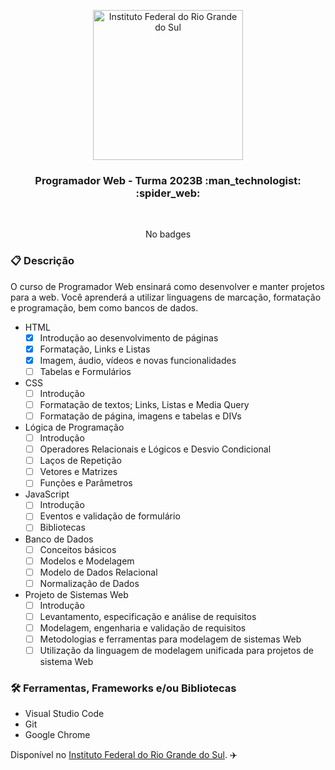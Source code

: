 <p align="center">
    <img src="https://github.com/rcdeo/progweb2023b/assets/16638651/968496ff-b28b-464c-ba3e-d99a114f53ca" width="240" height="" alt="Instituto Federal do Rio Grande do Sul" />
</p>

<h3 align="center">
     Programador Web - Turma 2023B :man_technologist: :spider_web:
</h3>

<br>

<div align="center">

No badges

</div>

### :clipboard: Descrição

O curso de Programador Web ensinará como desenvolver e manter projetos para a web. Você aprenderá a utilizar linguagens de marcação, formatação e programação, bem como bancos de dados.

- HTML
    - [x] Introdução ao desenvolvimento de páginas
    - [x] Formatação, Links e Listas
    - [x] Imagem, áudio, vídeos e novas funcionalidades
    - [ ] Tabelas e Formulários
- CSS
    - [ ] Introdução
    - [ ] Formatação de textos; Links, Listas e Media Query
    - [ ] Formatação de página, imagens e tabelas e DIVs
- Lógica de Programação
    - [ ] Introdução
    - [ ] Operadores Relacionais e Lógicos e Desvio Condicional
    - [ ] Laços de Repetição
    - [ ] Vetores e Matrizes
    - [ ] Funções e Parâmetros 
- JavaScript
    - [ ] Introdução
    - [ ] Eventos e validação de formulário
    - [ ] Bibliotecas
- Banco de Dados
    - [ ] Conceitos básicos
    - [ ] Modelos e Modelagem
    - [ ] Modelo de Dados Relacional
    - [ ] Normalização de Dados
- Projeto de Sistemas Web
    - [ ] Introdução
    - [ ] Levantamento, especificação e análise de requisitos
    - [ ] Modelagem, engenharia e validação de requisitos
    - [ ] Metodologias e ferramentas para modelagem de sistemas Web
    - [ ] Utilização da linguagem de modelagem unificada para projetos de sistema Web

### :hammer_and_wrench: Ferramentas, Frameworks e/ou Bibliotecas

- Visual Studio Code
- Git
- Google Chrome



Disponível no [Instituto Federal do Rio Grande do Sul](https://moodle.ifrs.edu.br/). :airplane: